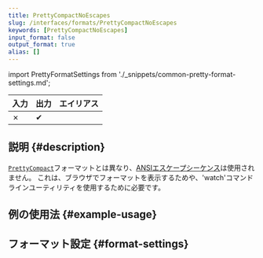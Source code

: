 ```yaml
---
title: PrettyCompactNoEscapes
slug: /interfaces/formats/PrettyCompactNoEscapes
keywords: [PrettyCompactNoEscapes]
input_format: false
output_format: true
alias: []
---
```


import PrettyFormatSettings from './_snippets/common-pretty-format-settings.md';

| 入力 | 出力  | エイリアス |
|-------|---------|-------|
| ✗     | ✔       |       |

## 説明 {#description}

[`PrettyCompact`](./PrettyCompact.md)フォーマットとは異なり、[ANSIエスケープシーケンス](http://en.wikipedia.org/wiki/ANSI_escape_code)は使用されません。 
これは、ブラウザでフォーマットを表示するためや、'watch'コマンドラインユーティリティを使用するために必要です。

## 例の使用法 {#example-usage}

## フォーマット設定 {#format-settings}

<PrettyFormatSettings/>
